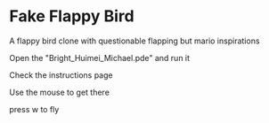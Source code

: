 # Fake Flappy Bird
A flappy bird clone with questionable flapping but mario inspirations

Open the "Bright_Huimei_Michael.pde" and run it

Check the instructions page

Use the mouse to get there

press w to fly
